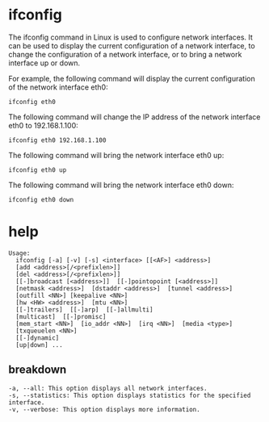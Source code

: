 # ifconfig

The ifconfig command in Linux is used to configure network interfaces. It can be used to display the current configuration of a network interface, to change the configuration of a network interface, or to bring a network interface up or down.

For example, the following command will display the current configuration of the network interface eth0:

`ifconfig eth0`

The following command will change the IP address of the network interface eth0 to 192.168.1.100:

`ifconfig eth0 192.168.1.100`

The following command will bring the network interface eth0 up:

`ifconfig eth0 up`

The following command will bring the network interface eth0 down:

`ifconfig eth0 down`

# help 

```
Usage:
  ifconfig [-a] [-v] [-s] <interface> [[<AF>] <address>]
  [add <address>[/<prefixlen>]]
  [del <address>[/<prefixlen>]]
  [[-]broadcast [<address>]]  [[-]pointopoint [<address>]]
  [netmask <address>]  [dstaddr <address>]  [tunnel <address>]
  [outfill <NN>] [keepalive <NN>]
  [hw <HW> <address>]  [mtu <NN>]
  [[-]trailers]  [[-]arp]  [[-]allmulti]
  [multicast]  [[-]promisc]
  [mem_start <NN>]  [io_addr <NN>]  [irq <NN>]  [media <type>]
  [txqueuelen <NN>]
  [[-]dynamic]
  [up|down] ...

```



## breakdown

```
-a, --all: This option displays all network interfaces.
-s, --statistics: This option displays statistics for the specified interface.
-v, --verbose: This option displays more information.
```
